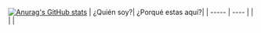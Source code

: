 [![Anurag's GitHub stats](https://github-readme-stats.vercel.app/api?username=gengisgutierrez)](https://github.com/anuraghazra/github-readme-stats)
| ¿Quién soy?| ¿Porqué estas aquí?|
| ----- | ---- |
|  | |
